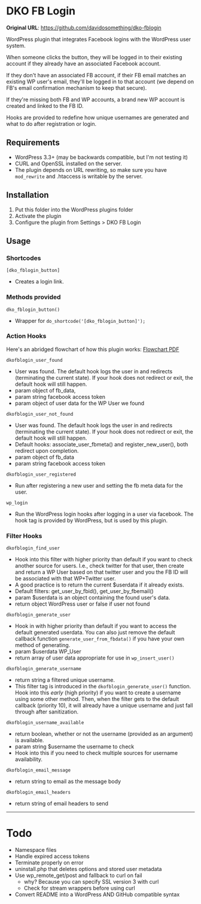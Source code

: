DKO FB Login
============

**Original URL**: https://github.com/davidosomething/dko-fblogin

WordPress plugin that integrates Facebook logins with the WordPress user system.

When someone clicks the button, they will be logged in to their existing account
if they already have an associated Facebook account.

If they don't have an associated FB account, if their FB email matches an
existing WP user's email, they'll be logged in to that account (we depend on
FB's email confirmation mechanism to keep that secure).

If they're missing both FB and WP accounts, a brand new WP account is created
and linked to the FB ID.

Hooks are provided to redefine how unique usernames are generated and what to
do after registration or login.

Requirements
------------

* WordPress 3.3+ (may be backwards compatible, but I'm not testing it)
* CURL and OpenSSL installed on the server.
* The plugin depends on URL rewriting, so make sure you have ```mod_rewrite```
and .htaccess is writable by the server.

Installation
------------

1. Put this folder into the WordPress plugins folder
2. Activate the plugin
3. Configure the plugin from Settings > DKO FB Login

Usage
-----

### Shortcodes

``` [dko_fblogin_button] ```

* Creates a login link.

### Methods provided

``` dko_fblogin_button() ``` 

* Wrapper for ``` do_shortcode('[dko_fblogin_button]'); ```

### Action Hooks

Here's an abridged flowchart of how this plugin works: [Flowchart PDF](http://dl.dropbox.com/u/3358149/dkofblogin.pdf)

``` dkofblogin_user_found ```

* User was found. The default hook logs the user in and redirects (terminating
  the current state). If your hook does not redirect or exit, the default hook
  will still happen.
* param object of fb_data,
* param string facebook access token
* param object of user data for the WP User we found

``` dkofblogin_user_not_found ```

* User was found. The default hook logs the user in and redirects (terminating
  the current state). If your hook does not redirect or exit, the default hook
  will still happen.
* Default hooks: associate_user_fbmeta() and register_new_user(), both redirect
  upon completion.
* param object of fb_data
* param string facebook access token

``` dkofblogin_user_registered ```

* Run after registering a new user and setting the fb meta data for the user.

``` wp_login ```

* Run the WordPress login hooks after logging in a user via facebook. The hook
  tag is provided by WordPress, but is used by this plugin.

### Filter Hooks

``` dkofblogin_find_user ```

* Hook into this filter with higher priority than default if you want to check
  another source for users. I.e., check twitter for that user, then create and
  return a WP User based on that twitter user and you the FB ID will be
  associated with that WP+Twitter user.
* A good practice is to return the current $userdata if it already exists.
* Default filters: get_user_by_fbid(), get_user_by_fbemail()
* param $userdata is an object containing the found user's data.
* return object WordPress user or false if user not found

``` dkofblogin_generate_user ```

* Hook in with higher priority than default if you want to access the default
  generated userdata. You can also just remove the default callback function
  ``` generate_user_from_fbdata() ``` if you have your own method of generating.
* param $userdata WP_User
* return array of user data appropriate for use in ``` wp_insert_user() ```

``` dkofblogin_generate_username ```

* return string a filtered unique username.
* This filter tag is introduced in the ``` dkofblogin_generate_user() ```
  function. Hook into this *early* (high priority) if you want to create a
  username using some other method. Then, when the filter gets to the default
  callback (priority 10), it will already have a unique username and just fall
  through after sanitization.


``` dkofblogin_username_available ```

* return boolean, whether or not the username (provided as an argument) is
available.
* param string $username the username to check
* Hook into this if you need to check multiple sources for username availability.

``` dkofblogin_email_message ```

* return string to email as the message body

``` dkofblogin_email_headers ``` 

* return string of email headers to send

----

Todo
====

* Namespace files
* Handle expired access tokens
* Terminate properly on error
* uninstall.php that deletes options and stored user metadata
* Use wp_remote_get/post and fallback to curl on fail
  * why? Because you can specify SSL version 3 with curl
  * Check for stream wrappers before using curl
* Convert README into a WordPress AND GitHub compatible syntax
